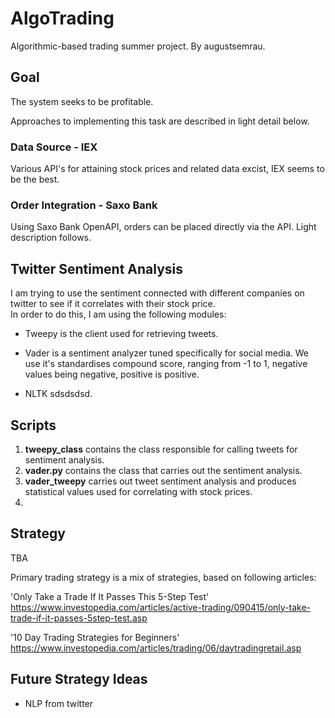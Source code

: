 # AlgoTrading
Algorithmic-based trading summer project.
By augustsemrau.

## Goal
The system seeks to be profitable.  

Approaches to implementing this task are described in light detail below.  

### Data Source - IEX
Various API's for attaining stock prices and related data excist, IEX seems to be the best.


### Order Integration - Saxo Bank
Using Saxo Bank OpenAPI, orders can be placed directly via the API.
Light description follows.

## Twitter Sentiment Analysis
I am trying to use the sentiment connected with different companies on twitter
to see if it correlates with their stock price.  
In order to do this, I am using the following modules:  

- Tweepy is the client used for retrieving tweets.

- Vader is a sentiment analyzer tuned specifically for social media.
We use it's standardises compound score, ranging from -1 to 1, negative values being negative, positive is positive. 

- NLTK  sdsdsdsd.


## Scripts


1. **tweepy_class** contains the class responsible for calling tweets for sentiment analysis.
2. **vader.py** contains the class that carries out the sentiment analysis.
3. **vader_tweepy** carries out tweet sentiment analysis and produces statistical 
values used for correlating with stock prices.
4. 


## Strategy
TBA

Primary trading strategy is a mix of strategies, based on following articles:  

'Only Take a Trade If It Passes This 5-Step Test'
https://www.investopedia.com/articles/active-trading/090415/only-take-trade-if-it-passes-5step-test.asp  

'10 Day Trading Strategies for Beginners'
https://www.investopedia.com/articles/trading/06/daytradingretail.asp



## Future Strategy Ideas
- NLP from twitter
